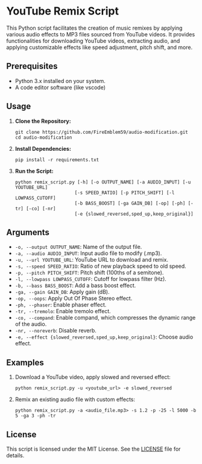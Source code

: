 # YouTube Remix Script

This Python script facilitates the creation of music remixes by applying various audio effects to MP3 files sourced from YouTube videos. It provides functionalities for downloading YouTube videos, extracting audio, and applying customizable effects like speed adjustment, pitch shift, and more.

## Prerequisites

- Python 3.x installed on your system.
- A code editor software (like vscode)

## Usage

1. **Clone the Repository:**
   ```
   git clone https://github.com/FireEmblem59/audio-modification.git
   cd audio-modification
   ```

2. **Install Dependencies:**
   ```
   pip install -r requirements.txt
   ```

3. **Run the Script:**
   ```
   python remix_script.py [-h] [-o OUTPUT_NAME] [-a AUDIO_INPUT] [-u YOUTUBE_URL]
                         [-s SPEED_RATIO] [-p PITCH_SHIFT] [-l LOWPASS_CUTOFF]
                         [-b BASS_BOOST] [-ga GAIN_DB] [-op] [-ph] [-tr] [-co] [-nr]
                         [-e {slowed_reversed,sped_up,keep_original}]
   ```

## Arguments

- `-o, --output OUTPUT_NAME`: Name of the output file.
- `-a, --audio AUDIO_INPUT`: Input audio file to modify (.mp3).
- `-u, --url YOUTUBE_URL`: YouTube URL to download and remix.
- `-s, --speed SPEED_RATIO`: Ratio of new playback speed to old speed.
- `-p, --pitch PITCH_SHIFT`: Pitch shift (100ths of a semitone).
- `-l, --lowpass LOWPASS_CUTOFF`: Cutoff for lowpass filter (Hz).
- `-b, --bass BASS_BOOST`: Add a bass boost effect.
- `-ga, --gain GAIN_DB`: Apply gain (dB).
- `-op, --oops`: Apply Out Of Phase Stereo effect.
- `-ph, --phaser`: Enable phaser effect.
- `-tr, --tremolo`: Enable tremolo effect.
- `-co, --compand`: Enable compand, which compresses the dynamic range of the audio.
- `-nr, --noreverb`: Disable reverb.
- `-e, --effect {slowed_reversed,sped_up,keep_original}`: Choose audio effect.

## Examples

1. Download a YouTube video, apply slowed and reversed effect:
   ```
   python remix_script.py -u <youtube_url> -e slowed_reversed
   ```

2. Remix an existing audio file with custom effects:
   ```
   python remix_script.py -a <audio_file.mp3> -s 1.2 -p -25 -l 5000 -b 5 -ga 3 -ph -tr
   ```

## License

This script is licensed under the MIT License. See the [LICENSE](LICENSE) file for details.
